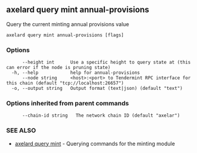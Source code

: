 ## axelard query mint annual-provisions

Query the current minting annual provisions value

```
axelard query mint annual-provisions [flags]
```

### Options

```
      --height int      Use a specific height to query state at (this can error if the node is pruning state)
  -h, --help            help for annual-provisions
      --node string     <host>:<port> to Tendermint RPC interface for this chain (default "tcp://localhost:26657")
  -o, --output string   Output format (text|json) (default "text")
```

### Options inherited from parent commands

```
      --chain-id string   The network chain ID (default "axelar")
```

### SEE ALSO

- [axelard query mint](axelard_query_mint.md)	 - Querying commands for the minting module
